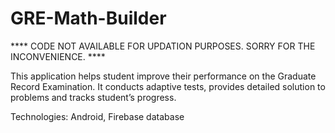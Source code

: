 # GRE-Math-Builder

**** CODE NOT AVAILABLE FOR UPDATION PURPOSES. SORRY FOR THE INCONVENIENCE. ****

This application helps student improve their performance on the Graduate Record Examination. It conducts adaptive tests, provides detailed solution to problems and tracks student’s progress. 

Technologies: Android, Firebase database
